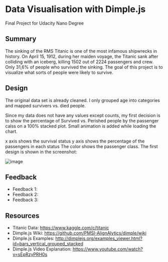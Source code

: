 # Data Visualisation with Dimple.js 
Final Project for Udacity Nano Degree

## Summary

The sinking of the RMS Titanic is one of the most infamous shipwrecks in history.  On April 15, 1912, during her maiden voyage, the Titanic sank after colliding with an iceberg, killing 1502 out of 2224 passengers and crew. Only 31,6% of people who survived the sinking. 
The goal of this project is to visualize what sorts of people were likely to survive.



## Design

The original data set is already cleaned. I only grouped age into categories and mapped survivers vs. died people. 

Since my data does not have any values except counts, my first decision is to show the percentage of Survived vs. Perished people by the passenger calss on a 100% stacked plot. 
Small animation is added while loading the chart. 

x axis shows the survival status
y axis shows the percentage of the passengers in each status
The color shows the passenger class. 
The first design is shown in the screenshot: 

![image](https://user-images.githubusercontent.com/7613690/38734292-4fcecb90-3f25-11e8-8380-d328698e5f0d.png)


## Feedback
- Feedback 1:
- Feedback 2:
- Feedback 3: 

## Resources
- Titanic Data: https://www.kaggle.com/c/titanic
- Dimple.js Wiki: https://github.com/PMSI-AlignAlytics/dimple/wiki
- Dimple.js Examples: http://dimplejs.org/examples_viewer.html?id=bars_vertical_grouped_stacked
- Dimple.js Video Explanation: https://www.youtube.com/watch?v=sEpRzyPRH0s
